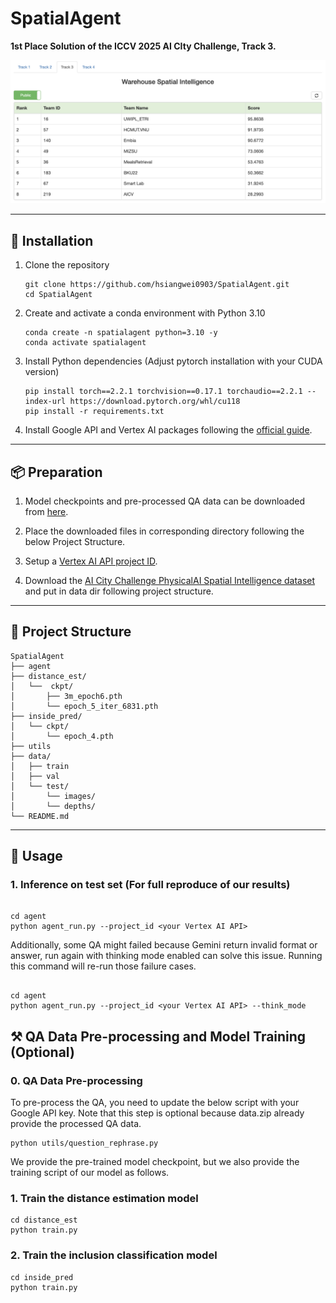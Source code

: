 # SpatialAgent

**1st Place Solution of the ICCV 2025 AI CIty Challenge, Track 3.**

<p align="center">
  <img src="asset/leaderboard.png" alt="Leaderboard Result"/>
</p>

---

## 🔧 Installation

1. Clone the repository  

       git clone https://github.com/hsiangwei0903/SpatialAgent.git
       cd SpatialAgent

2. Create and activate a conda environment with Python 3.10

       conda create -n spatialagent python=3.10 -y
       conda activate spatialagent

3. Install Python dependencies (Adjust pytorch installation with your CUDA version)

       pip install torch==2.2.1 torchvision==0.17.1 torchaudio==2.2.1 --index-url https://download.pytorch.org/whl/cu118
       pip install -r requirements.txt

5. Install Google API and Vertex AI packages following the [official guide](https://cloud.google.com/vertex-ai/generative-ai/docs/start/quickstarts/quickstart-multimodal#gen-ai-sdk-for-python).

---

## 📦 Preparation

1. Model checkpoints and pre-processed QA data can be downloaded from [here](<https://drive.google.com/drive/u/1/folders/1_ovPjqADpvM0fQdNBLAPdWiemC5MFaG7>).

2. Place the downloaded files in corresponding directory following the below Project Structure.

3. Setup a [Vertex AI API project ID](https://cloud.google.com/vertex-ai/generative-ai/docs/start/quickstarts/quickstart-multimodal#gen-ai-sdk-for-python).

4. Download the [AI City Challenge PhysicalAI Spatial Intelligence dataset](https://huggingface.co/datasets/nvidia/PhysicalAI-Spatial-Intelligence-Warehouse) and put in data dir following project structure.

---

## 📂 Project Structure

    SpatialAgent
    ├── agent
    ├── distance_est/
    │   └──  ckpt/
    │       ├── 3m_epoch6.pth
    │       └── epoch_5_iter_6831.pth
    ├── inside_pred/
    │   └── ckpt/
    │       └── epoch_4.pth
    ├── utils
    ├── data/
    │   ├── train
    │   ├── val
    │   └── test/
    │       └── images/
    │       └── depths/
    └── README.md

---

## 🧠 Usage

### 1. Inference on test set (For full reproduce of our results)

```

cd agent
python agent_run.py --project_id <your Vertex AI API>

```
Additionally, some QA might failed because Gemini return invalid format or answer, run again with thinking mode enabled can solve this issue. 
Running this command will re-run those failure cases.
```

cd agent
python agent_run.py --project_id <your Vertex AI API> --think_mode

```

## ⚒️ QA Data Pre-processing and Model Training (Optional)

### 0. QA Data Pre-processing

To pre-process the QA, you need to update the below script with your Google API key.
Note that this step is optional because data.zip already provide the processed QA data.

```
python utils/question_rephrase.py
```


We provide the pre-trained model checkpoint, but we also provide the training script of our model as follows.

### 1. Train the distance estimation model

```
cd distance_est
python train.py
```

### 2. Train the inclusion classification model

```
cd inside_pred
python train.py
```
